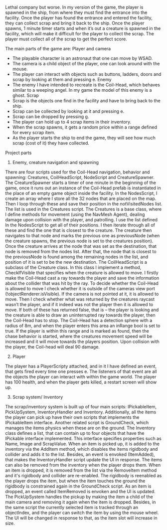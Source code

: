 Lethal company but worse.
In my version of the game, the player is spawned in the ship, from where they must find the entrance into the facility. 
Once the player has found the entrance and entered the facility, they can collect scrap and bring it back to the ship. 
Once the player spawns, 1 minute timer starts and when it’s out a creature is spawned in the facility, which will make it difficult for the player to collect the scrap. 
The player must collect all of the scrap to get the perfect score.

The main parts of the game are: 
Player and camera
-	The playable character is an astronaut that one can move by WSAD.
-	The camera is a child object of the player, one can look around with the mouse. 
-	The player can interact with objects such as buttons, ladders, doors and scrap by looking at them and pressing e.
Enemy 
-	The enemy I have intended to recreate is the Coil-Head, which behaves similar to a weeping angel. In my game the model of this enemy is a ghost.
Scrap 
-	Scrap is the objects one find in the facility and have to bring back to the ship. 
-	Scrap can be collected by looking at it and pressing e.
-	Scrap can be dropped by pressing g.
-	The player can hold up to 4 scrap items in their inventory.
-	When the scrap spawns, it gets a random price within a range defined for every scrap item.
-	As the player starts the ship to end the game, they will see how much scrap (cost of it) they have collected.

Project parts
1.	Enemy, creature navigation and spawning
   
There are four scripts used for the Coil-Head navigation, behavior and spawning: Creatures, CoilHeadScript, NodeScript and CreatureSpawner. 
The CreatureSpawner starts a timer of one minute in the beginning of the game, once it runs out an instance of the Coil-Head prefab is instantiated in the place of an empty game object inside the facility.
In the NodesScript, I create an array where I store all the 32 nodes that are placed on the map. Then I loop through these and save their position in the notVisitedNodes list. The list is used in the Creatures script.
The Creatures is a base class, where I define methods for movement (using the NavMesh Agent), dealing damage upon collision with the player, and patrolling. 
I use the list defined In the NodesScript to get all of their positions. I then iterate through all of these and find the one that is closest to the creature. 
The creature then navigates to that node and marks the previous one as previousNode (when the creature spawns, the previous node is set to the creatures position). 
Once the creature arrives at the node that was set as the destination, that node is removed from the nodes list. 
After that, the node that is closest to the previousNode is found among the remaining nodes in the list, and position of it is set to be the new destination. 
The CoilHeadScript is a subclass of the Creature class. In this class I implement a method, CheckIfVisible that specifies when the creature is allowed to move. 
I firstly make the Coil-Head cast a ray towards the player and save the information about the collider that was hit by the ray. 
To decide whether the Coil-Head is allowed to move I check whether it is outside of the cameras view port (!objectRenderer.isVisible). 
If the camera is not pointed at it, it is allowed to move. Then I check whether what was returned by the creatures raycast wasn’t the player, and if it indeed was not the player then it is allowed to move.
If both of these has returned false, that is – the player is looking and the creature is able to draw an uninterrupted ray towards the player, then the Coil-Head has to stop. 
The Coil-Head has a detection sphere with a radius of 8m, and when the player enters this area an inRange bool is set to true. 
If the player is within this range and is marked as found, then the chase behavior is started, where the creatures movement speed will be increased and it will move towards the players position. 
Upon collision with the player, the Coil-head will deal 90 damage.

2.  Player
   
The player has a PlayerScripty attached, and in it I have defined an event, that gets fired every time one presses e. The listeners of that event are all the objects the player can interact with within the game world.
The player has 100 health, and when the player gets killed, a restart screen will show up.

3.  Scrap system/ Inventory
   
The scrap/inventory system is built up of four main scripts: IPickableItem, PickUpSystem, InventoryHandler and Inventory.
Additionally, all the items the player can pick up have their own scripts that implements the IPickableItem interface.
Another related script is GroundCheck, which manages the items physics when these are on the ground. 
The Inventory class defines a list, that can contain up to four objects that have the IPickable interface implemented.
This interface specifies properties such as Name, Image and ScrapValue.  When an item is picked up, it is added to the inventory via the AddItem method, which disables the items rigidbody and collider and adds it to the list.
Besides, an event is envoked (ItemAdded), that makes the InventoryHandler script update the UI in response.
The items can also be removed from the inventory when the player drops them. When an item is dropped, it is removed from the list via the RemoveItem method and it's rigidbody and collider are re-enabled.
The rigidbody is reenabled as the player drops the item, but when the item touches the ground the rigidbody is constrained again in the GroundCheck script.
As an item is dropped, an event called ItemRemoved is envoken and the UI is updated. 
The PickUpSystem handles the pickup by making the item a child of the main camera and removing it again when the item is dropped.
Besides, in the same script the currently selected item is tracked through an objectIndex, and the player can switch the item by using the mouse wheel. The UI will be changed in response to that, as the item slot will increase in size. 

